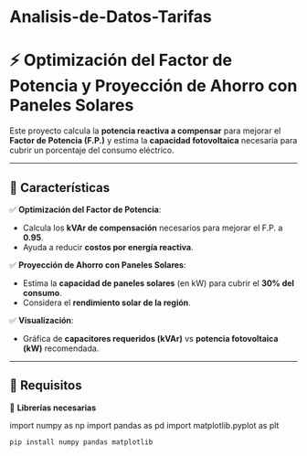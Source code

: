 # Analisis-de-Datos-Tarifas

# ⚡ Optimización del Factor de Potencia y Proyección de Ahorro con Paneles Solares  

Este proyecto calcula la **potencia reactiva a compensar** para mejorar el **Factor de Potencia (F.P.)** y estima la **capacidad fotovoltaica** necesaria para cubrir un porcentaje del consumo eléctrico.  

---

## 🚀 **Características**  

✅ **Optimización del Factor de Potencia**:  
   - Calcula los **kVAr de compensación** necesarios para mejorar el F.P. a **0.95**.  
   - Ayuda a reducir **costos por energía reactiva**.  

✅ **Proyección de Ahorro con Paneles Solares**:  
   - Estima la **capacidad de paneles solares** (en kW) para cubrir el **30% del consumo**.  
   - Considera el **rendimiento solar de la región**.  

✅ **Visualización**:  
   - Gráfica de **capacitores requeridos (kVAr)** vs **potencia fotovoltaica (kW)** recomendada.  

---

## 📂 **Requisitos**  

📌 **Librerías necesarias**

import numpy as np
import pandas as pd
import matplotlib.pyplot as plt
```bash
pip install numpy pandas matplotlib
